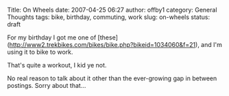 Title: On Wheels
date: 2007-04-25 06:27
author: offby1
category: General Thoughts
tags: bike, birthday, commuting, work
slug: on-wheels
status: draft

For my birthday I got me one of \[these\](<http://www2.trekbikes.com/bikes/bike.php?bikeid=1034060&f=21>), and I\'m using it to bike to work.

That\'s quite a workout, I kid ye not.

No real reason to talk about it other than the ever-growing gap in between postings. Sorry about that\...
